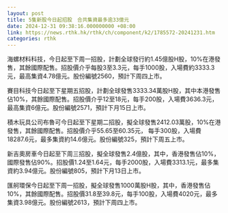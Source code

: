 ```yaml
---
layout: post
title: 5隻新股今日起招股　合共集資最多逾33億元
date: 2024-12-31 09:38:16.000000000 +08:00
link: https://news.rthk.hk/rthk/ch/component/k2/1785572-20241231.htm
categories: rthk
---
```


海螺材料科技，今日起至下周一招股，計劃全球發行約1.45億股H股，10%在港發售，其餘國際配售。招股價介乎每股3至3.3元，每手1000股，入場費約3333.3元，最高集資4.78億元。股份編號2560，預計下周四上市。

賽目科技今日起至下星期五招股，計劃全球發售3333.34萬股H股，其中本港發售佔10%，其餘國際配售。招股價介乎12至18元，每手200股，入場費3636.3元，最高集資6億元。股份編號2571，預計下月15日上市。

積木玩具公司布魯可今日起至下星期二招股，擬全球發售2412.03萬股，10%在港發售，其餘國際配售。招股價介乎55.65至60.35元， 每手300股，入場費18287.6元，最多集資約14.6億元。股份編號325，預計下周五上市。

新吉奧房車今日起至下周三招股，擬全球發售2.4億股，其中，香港發售佔10%，國際發售佔90%。招股價1.24至1.64元，每手2000股，入場費3313.1元，最多集資約3.94億元。股份編號805，預計下月13日上市。

匯舸環保今日起至下周一招股，擬全球發售1000萬股H股，其中，香港發售佔10%，其餘國際配售。招股價31.8至39.8元，每手100股，入場費4020元，最多集資3.98億元。股份編號2613，預計下周四上市。

